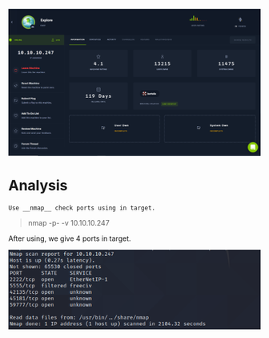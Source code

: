 ![alt](https://github.com/haojames/HackTheBox/blob/main/Exlore/image/Challenge.PNG)

# Analysis
	Use __nmap__ check ports using in target.
> nmap -p- -v  10.10.10.247

After using, we give 4 ports in target.

![alt](https://github.com/haojames/HackTheBox/blob/main/Exlore/image/NMAP_CHECK_PORT.PNG)
